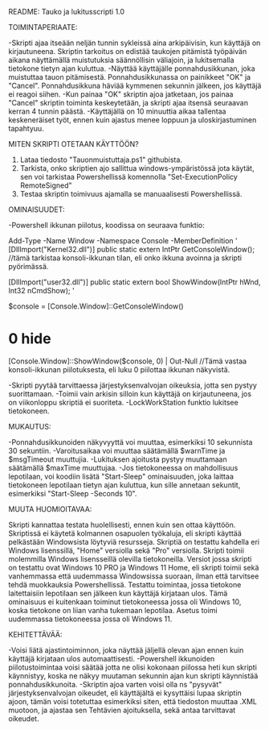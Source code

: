 README: 
Tauko ja lukitusscripti 1.0

TOIMINTAPERIAATE:

-Skripti ajaa itseään neljän tunnin sykleissä aina arkipäivisin, kun käyttäjä on kirjautuneena. Skriptin tarkoitus on edistää taukojen pitämistä työpäivän aikana näyttämällä muistutuksia säännöllisin väliajoin, ja lukitsemalla tietokone tietyn ajan kuluttua.
-Näyttää käyttäjälle ponnahdusikkunan, joka muistuttaa tauon pitämisestä. Ponnahdusikkunassa on painikkeet "OK" ja "Cancel". Ponnahdusikkuna häviää kymmenen sekunnin jälkeen, jos käyttäjä ei reagoi siihen.
-Kun painaa "OK" skriptin ajoa jatketaan, jos painaa "Cancel" skriptin toiminta keskeytetään, ja skripti ajaa itsensä seuraavan kerran 4 tunnin päästä.
-Käyttäjällä on 10 minuuttia aikaa tallentaa keskeneräiset työt, ennen kuin ajastus menee loppuun ja uloskirjastuminen tapahtyuu.

MITEN SKRIPTI OTETAAN KÄYTTÖÖN?

1. Lataa tiedosto "Tauonmuistuttaja.ps1" githubista.
2. Tarkista, onko skriptien ajo sallittua windows-ympäristössä jota käytät, sen voi tarkistaa Powershellissä komennolla "Set-ExecutionPolicy RemoteSigned"
3. Testaa skriptin toimivuus ajamalla se manuaalisesti Powershellissä.

OMINAISUUDET:

-Powershell ikkunan piilotus, koodissa on seuraava funktio:

Add-Type -Name Window -Namespace Console -MemberDefinition '
[DllImport("Kernel32.dll")]
public static extern IntPtr GetConsoleWindow(); //tämä tarkistaa konsoli-ikkunan tilan, eli onko ikkuna avoinna ja skripti pyörimässä.

[DllImport("user32.dll")]
public static extern bool ShowWindow(IntPtr hWnd, Int32 nCmdShow);
'

$console = [Console.Window]::GetConsoleWindow()

# 0 hide
[Console.Window]::ShowWindow($console, 0) | Out-Null //Tämä vastaa konsoli-ikkunan piilotuksesta, eli luku 0 piilottaa ikkunan näkyvistä.

-Skripti pyytää tarvittaessa järjestyksenvalvojan oikeuksia, jotta sen pystyy suorittamaan.
-Toimii vain arkisin silloin kun käyttäjä on kirjautuneena, jos on viikonloppu skriptiä ei suoriteta.
-LockWorkStation funktio lukitsee tietokoneen.

MUKAUTUS:

-Ponnahdusikkunoiden näkyvyyttä voi muuttaa, esimerkiksi 10 sekunnista 30 sekuntiin.
-Varoitusaikaa voi muuttaa säätämällä $warnTime ja $msgTimeout muuttujia.
-Lukituksen ajoitusta pystyy muuttamaan säätämällä $maxTime muuttujaa.
-Jos tietokoneessa on mahdollisuus lepotilaan, voi koodiin lisätä "Start-Sleep" ominaisuuden, joka laittaa tietokoneen lepotilaan tietyn ajan kuluttua, kun sille annetaan sekuntit, esimerkiksi "Start-Sleep -Seconds 10".

MUUTA HUOMIOITAVAA:

Skripti kannattaa testata huolellisesti, ennen kuin sen ottaa käyttöön. Skriptissä ei käytetä kolmannen osapuolen työkaluja, eli skripti käyttää pelkästään Windowsista löytyviä resursseja. 
Skriptiä on testattu kahdella eri Windows lisenssillä, "Home" versiolla sekä "Pro" versiolla. Skripti toimii molemmilla Windows lisensseillä olevilla tietokoneilla. Versiot jossa skripti on testattu ovat Windows 10 PRO ja Windows 11 Home, eli skripti toimii sekä vanhemmassa että uudemmassa Windowsissa suoraan, ilman että tarvitsee tehdä muokkauksia Powershellissä.
Testattu toimintaa, jossa tietokone laitettaisiin lepotilaan sen jälkeen kun käyttäjä kirjataan ulos. Tämä ominaisuus ei kuitenkaan toiminut tietokoneessa jossa oli Windows 10, koska tietokone on liian vanha tukemaan lepotilaa. Asetus toimi uudemmassa tietokoneessa jossa oli Windows 11.

KEHITETTÄVÄÄ:

-Voisi liätä ajastintoiminnon, joka näyttää jäljellä olevan ajan ennen kuin käyttäjä kirjataan ulos automaattisesti.
-Powershell ikkunoiden piilotustoimintaa voisi säätää jotta ne olisi kokonaan piilossa heti kun skripti käynnistyy, koska ne näkyy muutaman sekunnin ajan kun skripti käynnistää ponnahdusikkunoita.
-Skriptin ajoa varten voisi olla ns "pysyvät" järjestyksenvalvojan oikeudet, eli käyttäjältä ei kysyttäisi lupaa skriptin ajoon, tämän voisi totetuttaa esimerkiksi siten, että tiedoston muuttaa .XML muotoon, ja ajastaa sen Tehtävien ajoituksella, sekä antaa tarvittavat oikeudet.






